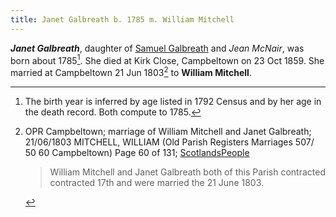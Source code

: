 ```yaml
---
title: Janet Galbreath b. 1785 m. William Mitchell
---
```

***Janet Galbreath***, daughter of [Samuel Galbreath](/people/galbreath-samuel-1736.md) and *Jean McNair*, was born about 1785[^birth]. 
She died at Kirk Close, Campbeltown on 23 Oct 1859.  She married at Campbeltown 21 Jun 1803[^marriage] to **William Mitchell**.


[^birth]: The birth year is inferred by age listed in 1792 Census and by her age in the  death record.  Both compute to 1785.

[^marriage]: OPR Campbeltown; marriage of William Mitchell and Janet Galbreath;
21/06/1803 MITCHELL, WILLIAM (Old Parish Registers Marriages 507/ 50 60 Campbeltown) Page 60 of 131; 
[ScotlandsPeople](https://www.scotlandspeople.gov.uk/view-image/nrs_opr_records/10066053?image=60)
    > William Mitchell and Janet Galbreath both of this Parish contracted
    > contracted 17th and were married the 21 June 1803.

